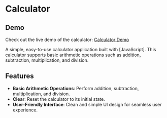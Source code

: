 # Calculator

## Demo

Check out the live demo of the calculator: [Calculator Demo](https://nikhilbornare.github.io/Calculator/)

A simple, easy-to-use calculator application built with [JavaScript]. This calculator supports basic arithmetic operations such as addition, subtraction, multiplication, and division.

## Features

- **Basic Arithmetic Operations**: Perform addition, subtraction, multiplication, and division.
- **Clear**: Reset the calculator to its initial state.
- **User-Friendly Interface**: Clean and simple UI design for seamless user experience.
